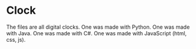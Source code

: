 # Clock
The files are all digital clocks. One was made with Python. One was made with Java. One was made with C#. One was made with JavaScript (html, css, js).
